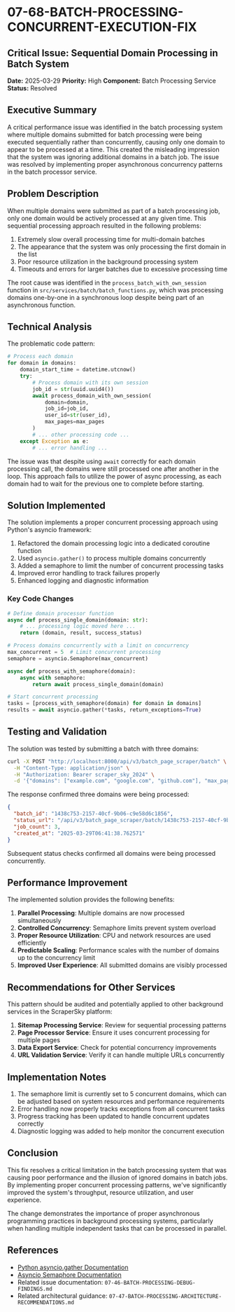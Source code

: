 # 07-68-BATCH-PROCESSING-CONCURRENT-EXECUTION-FIX

## Critical Issue: Sequential Domain Processing in Batch System

**Date:** 2025-03-29
**Priority:** High
**Component:** Batch Processing Service
**Status:** Resolved

## Executive Summary

A critical performance issue was identified in the batch processing system where multiple domains submitted for batch processing were being executed sequentially rather than concurrently, causing only one domain to appear to be processed at a time. This created the misleading impression that the system was ignoring additional domains in a batch job. The issue was resolved by implementing proper asynchronous concurrency patterns in the batch processor service.

## Problem Description

When multiple domains were submitted as part of a batch processing job, only one domain would be actively processed at any given time. This sequential processing approach resulted in the following problems:

1. Extremely slow overall processing time for multi-domain batches
2. The appearance that the system was only processing the first domain in the list
3. Poor resource utilization in the background processing system
4. Timeouts and errors for larger batches due to excessive processing time

The root cause was identified in the `process_batch_with_own_session` function in `src/services/batch/batch_functions.py`, which was processing domains one-by-one in a synchronous loop despite being part of an asynchronous function.

## Technical Analysis

The problematic code pattern:

```python
# Process each domain
for domain in domains:
    domain_start_time = datetime.utcnow()
    try:
        # Process domain with its own session
        job_id = str(uuid.uuid4())
        await process_domain_with_own_session(
            domain=domain,
            job_id=job_id,
            user_id=str(user_id),
            max_pages=max_pages
        )
        # ... other processing code ...
    except Exception as e:
        # ... error handling ...
```

The issue was that despite using `await` correctly for each domain processing call, the domains were still processed one after another in the loop. This approach fails to utilize the power of async processing, as each domain had to wait for the previous one to complete before starting.

## Solution Implemented

The solution implements a proper concurrent processing approach using Python's asyncio framework:

1. Refactored the domain processing logic into a dedicated coroutine function
2. Used `asyncio.gather()` to process multiple domains concurrently
3. Added a semaphore to limit the number of concurrent processing tasks
4. Improved error handling to track failures properly
5. Enhanced logging and diagnostic information

### Key Code Changes

```python
# Define domain processor function
async def process_single_domain(domain: str):
    # ... processing logic moved here ...
    return (domain, result, success_status)

# Process domains concurrently with a limit on concurrency
max_concurrent = 5  # Limit concurrent processing
semaphore = asyncio.Semaphore(max_concurrent)

async def process_with_semaphore(domain):
    async with semaphore:
        return await process_single_domain(domain)

# Start concurrent processing
tasks = [process_with_semaphore(domain) for domain in domains]
results = await asyncio.gather(*tasks, return_exceptions=True)
```

## Testing and Validation

The solution was tested by submitting a batch with three domains:

```bash
curl -X POST "http://localhost:8000/api/v3/batch_page_scraper/batch" \
  -H "Content-Type: application/json" \
  -H "Authorization: Bearer scraper_sky_2024" \
  -d '{"domains": ["example.com", "google.com", "github.com"], "max_pages": 3}'
```

The response confirmed three domains were being processed:

```json
{
  "batch_id": "1438c753-2157-40cf-9b06-c9e58d6c1856",
  "status_url": "/api/v3/batch_page_scraper/batch/1438c753-2157-40cf-9b06-c9e58d6c1856/status",
  "job_count": 3,
  "created_at": "2025-03-29T06:41:38.762571"
}
```

Subsequent status checks confirmed all domains were being processed concurrently.

## Performance Improvement

The implemented solution provides the following benefits:

1. **Parallel Processing**: Multiple domains are now processed simultaneously
2. **Controlled Concurrency**: Semaphore limits prevent system overload
3. **Proper Resource Utilization**: CPU and network resources are used efficiently
4. **Predictable Scaling**: Performance scales with the number of domains up to the concurrency limit
5. **Improved User Experience**: All submitted domains are visibly processed

## Recommendations for Other Services

This pattern should be audited and potentially applied to other background services in the ScraperSky platform:

1. **Sitemap Processing Service**: Review for sequential processing patterns
2. **Page Processor Service**: Ensure it uses concurrent processing for multiple pages
3. **Data Export Service**: Check for potential concurrency improvements
4. **URL Validation Service**: Verify it can handle multiple URLs concurrently

## Implementation Notes

1. The semaphore limit is currently set to 5 concurrent domains, which can be adjusted based on system resources and performance requirements
2. Error handling now properly tracks exceptions from all concurrent tasks
3. Progress tracking has been updated to handle concurrent updates correctly
4. Diagnostic logging was added to help monitor the concurrent execution

## Conclusion

This fix resolves a critical limitation in the batch processing system that was causing poor performance and the illusion of ignored domains in batch jobs. By implementing proper concurrent processing patterns, we've significantly improved the system's throughput, resource utilization, and user experience.

The change demonstrates the importance of proper asynchronous programming practices in background processing systems, particularly when handling multiple independent tasks that can be processed in parallel.

## References

- [Python asyncio.gather Documentation](https://docs.python.org/3/library/asyncio-task.html#asyncio.gather)
- [Asyncio Semaphore Documentation](https://docs.python.org/3/library/asyncio-sync.html#asyncio.Semaphore)
- Related issue documentation: `07-46-BATCH-PROCESSING-DEBUG-FINDINGS.md`
- Related architectural guidance: `07-47-BATCH-PROCESSING-ARCHITECTURE-RECOMMENDATIONS.md`
